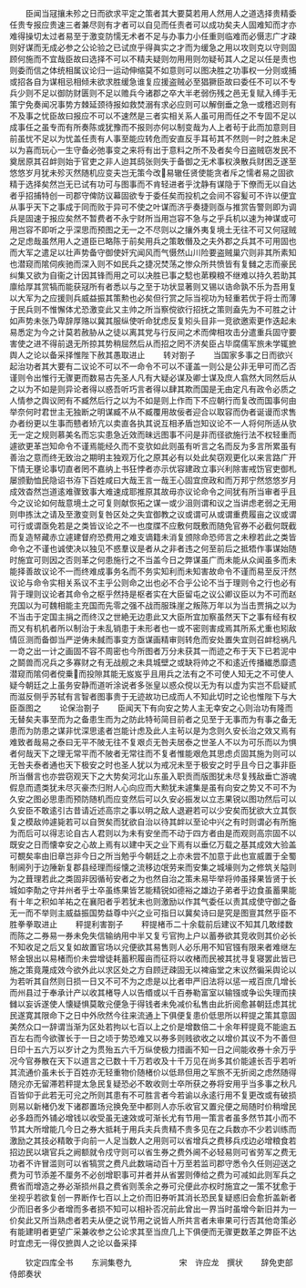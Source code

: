 <!-- { "loadSidebar": true } -->
　　臣闻当冦攘未殄之日而欲求平定之策者其大要莫若用人然用人之道选择贵精委任贵专报应贵速三者兼尽则有才者可以自见而任责者可以成功矣夫人固难知而才亦难得操切太过者易至于激变防懦无术者不足与办事力小任重则临难而必慑志广才疎则好谋而无成必参之公论验之已试庶乎得眞实之才而为缓急之用以攻则克以守则固顾何施而不宜哉臣故曰选择不可以不精夫疑则勿用用则勿疑茍其人之足以任是责也则委而信之体统相属议论归一运动伸缩莫不如意则可以图决胜之功事权一分则或捕或招各自为谋相忌相倾未欲求胜缓急谁复应援盗贼必至猖獗臣故曰委任不可以不专兵少则不足以御防财匮则不足以赡兵今诸郡之卒大半老弱伤残之邑无复赋入缚手无策宁免奏闻况事势方棘延颈待报如救焚溺有求必应则可以解倒垂之急一或稽迟则有不及事之忧臣故曰报应不可以不速然是三者实相关系人虽可用而任之不专固不足以成事任之虽专而有所奏陈或犹豫而不报则亦何以制变哉为人上者茍于此而加意则目前虽忧不足以为忧盖任责有人事至能应转危而安直反手耳茍其不然则一时之胜未足以为喜而玩心一生守备必弛事变之来将有出于意料之所不及者矣今日盗贼窃发民不奠居原其召衅则始于官吏之非人迨其鸱张则失于备御之无术事权涣散兵财困乏遂至悠悠岁月犹未殄灭然随机应变夫岂无策今改易辙任贤使能贪者斥之懦者易之固欲精于选择矣然岂无已试有功可与图事而不肯轻进者乎沈静有谋隐于下僚而无以自达者乎招捕特创一司郡守俾防议幕固欲专于委任矣而投机之会间不容髪可不许以便宜从事乎天下之事成于同而败于异可不使之叶谋而济乎奏捷则亟与推赏告警则即为调兵是固速于报应矣然不暂费者不永宁财所当用岂容不急与之乎兵机以速为神谋或可用岂容不即听之乎深思而预图之无一之不尽则以之攘外夷复境土无往不可又何冦贼之足虑哉虽然用人之道臣已略陈于前矣用兵之策敢僭及之夫外郡之兵其不可用固也而大军之遣足以壮声势备守御使奸宄闻风而气慑然山川险要盗贼巢穴则非其所素知也潜窥而隂伺疾驰而深入则不如民兵之捷况焚荡之惨众所共愤皆有复雠之志而豪民纠集又欲为自衞之计因其锋而用之可以决胜已事之騐也苐糗粮不继难以持久若助其廪给厚其赏犒而能获冦所有者悉以与之至于功状显著则又锡以诰命孰不乐为吾用复以大军为之应援则兵威益振其策勲也必矣但行赏之际当视功为轻重若优于将士而薄于民兵则不惟懈体尤恐激变此又主帅之所当察傥欲行招抚之策则盍先为不可胜之计如声势未张乃卑辞厚赂以冀其服纵使听命犹虑反复矧头目非一竞欲邀索更作迭起未易悉定为今之计莫若赦胁从之徒以离其党与行反间之术而俾相攻击分遣重兵固守要害使之进不得前退无所掠其势稍屈然后从而招之罔不济矣臣占毕腐儒军旅未学辄摭舆人之论以备采择惟陛下赦其愚取进止
　　转对劄子
　　当国家多事之日而欲兴起治功者其大要有二议论不可以不一命令不可以不谨盖一则公是公非无甲可而乙否谨则令出惟行无骤更而数易古先圣人凡有大疑必谋及卿士谋及庶人翕然大同然后从之以为不如是则异论者得以惑吾听巧言者得以肆其欺而国是无由定凡有政令必质之人情参之舆议罔有不臧然后行之以为不如是则上作而下不应朝行而复改而国事何由举奈何时君世主无独断之明谋臧不从不臧覆用故佞者迎合以取容而伪者诞谩而求售办者纷更以生事而戆者矫亢以卖直各执其说互相矛盾岂知议论不一人将何所适从欤无一定之规则慕美名而忘实患急近效而昧远图事不问是非而径欲施行法不权轻重而遽欲更革岂知命令不谨焉能经久而不变欤如此则虽有听言之名而反为多言所累虽有善治之意而终无致治之期明主独观万化之原其必有以处此矣窃观更化以来言路广开下情无壅论事切直者罔不嘉纳上书狂悖者亦示优容建政立事兴利除害戒饬官吏御札屡颁勤恤民隐诏书洊下百姓咸曰大哉王言一哉王心固宜庶政和而万邦宁然悠悠岁月成效杳然岂道逺难骤致事大难速成耶推原其故毋亦议论命令之间犹有所当审者乎且今之议论如何哉意境土之可复则献恢拓之谋一或少沮则谓和议之当讲虑老弱之无用则申拣汰之请及至激变则复咎区处之失宜御教之议或谓可从或谓重费履亩之议或谓可行或谓亟免若是之类皆议论之不一也度牒不应敷何既敷而随免官券不必截何既截而复造帑藏赤立遽建督府恐费用之难支谪籍未消复颁除命恐师言之未穆若此之类皆命令之不谨也诚使决以独见不惑羣议是者从之非者违之何至前后之抵牾作事谋始随时施宜可则因之否则革之何患施行之不当盖今日之弊谋虽广而未能从众闻虽多而未能择善故议论不一而终难成事务名而不务实知利而未知害故命令不谨而易至反汗然议论与命令实相关系议不主乎公则命之出也必不合乎公论不当于理则令之行也必有背于理则议论者其命令之枢乎然持是枢者实在大臣留屯之议公卿议臣以为不可而赵充国以为可魏相能主充国而先零之强不战而服珠崖之叛陈万年以为当击贾捐之以为不当击于定国主捐之而终汉之世絶无边患此又大臣所宜加察虽然天下之事有经有权而又有机机者所以制治于未乱销患于未形者也一或不密则害成焉其所系尤重也矧敌情叵测而备御当严逆俦未馘而事变方亟谋画精审则转危而安处置失宜则召衅稔祸凡一竒之出一计之画固不容不周密也今所图者万分未获其一而迹之布于天下已若泥中之鬬兽而况兵之多寡财之有无战舰之未具城壁之或缺将帅之不和逺近传播纎悉靡遗潜窥而隂伺者傥乗而投隙其能无岌岌乎且用兵之法有之不可使人知无之不可使人疑今朝廷之上虽务安静而道听涂说者多张皇以惑众傥以无为有以虚为实岂不启疑贰而滋反侧乎苏轼有言智者图事贵于无迹故功已成而人不知此切时之论也惟陛下与大臣亟图之
　　论保治劄子
　　臣闻天下有向安之势人主无幸安之心则治功有隆而无替矣夫事至而为之备患生而为之防此特茍简目前者之见至于无事而为有事之备无患而为防患之谋非忧深思逺者岂能计虑及此人主茍以是为念则久安长治之效又焉有难致者哉易之泰曰无平不陂无往不复艰贞无咎夫居泰之世圣人不以为可乐而以为惧者何哉天下之理无常平而不陂者无常往而不复者惟能艰危其思虑贞固其施为则可以无咎夫泰者通也天下极安之时也圣人犹以为戒况未至于极安之时乎且今日之事非臣所当僭言也亦尝窃观天下之大势矣河北山东虽入职贡而版图犹未尽复残敌垂亡游魂假息而遗类犹未尽灭豪杰归附人心向应而大勲犹未遽集是虽有向安之势又不可不为久安之图必思患而预防随机而应变然后可以久安必振发以立志果锐以图功然后可以久安臣不敢逺引古昔请近述高宗之事以明之敌人退避若可以少安矣而犹欲大立其恢复之模敌帅遽毙若可以自贺矣而犹欲自治以待其衅以至论中兴之有时则谓必有所施为而后可以得志论自古人君则以为未有安坐而不动于四方者由是而观则高宗固不以既安之日而懐幸安之心故上焉有以建中天之业下焉有以垂亿万载之基其成效大验盖可覩矣率由旧章岂非今日之所当勉乎今朝廷之上亦未尝不加意于此也宣威置于全蜀制阃列于边陲新复郡县经理而绥懐之流移边氓劳来而安集之城壕则为之修筑关隘则为之葺理若此之类固非因循茍安者之为也然自治之策未易毕举将帅虽择果皆贤于长城如李勣之守并州者乎士卒虽练果皆艺能精锐如德裕之雄边子弟者乎边食虽蓄果能有十年之积如羊祐之在襄阳者乎若犹未也则激励以作其气委任以责其成使守御之备无一而不举则主威益振国势益尊中兴之业可指日以冀矣诗曰是究是图亶其然乎臣不胜拳拳取进止
　　秤提利害劄子
　　秤提楮币二十余载前后建议不知其几敢缕数而陈之二券易一券未免失信输纳用中半又复亏官拘上户以蓄券欲其竞收则其价必长不知收足之后又复如故置官场以兊便欲其易售则人必乐用不知官镪有限来者难继左帑金银出以易楮而价未尝增徒耗蓄积履亩而征将以收楮而民被其扰寻复寝罢此皆已施之策竟蔑成效今欲外此以求区处之方自顾迂疎固无以裨庙堂之末议然徧采舆论以为若听其自然则日损一日又不可不为之虑是以比者申严旧法将以惩一戒百庶几增长而州县过于奉承计产以收其楮导人以告缗或以千百券勒富室以输镪或争讼失理而挟雠以妄诉遂使人懐疑惧莫敢兊便急于得钱者未免减价私售由此折阅愈甚朝廷虑其扰民遂寛其限命下之日中外欣然今往来流通上下俱便复患价低思所以秤提之策其意固美然众口一辞谓当渐为区处若拘以七百以上之价是增数倍二十余年秤提竟不能逾五百左右而今欲骤长于一日之顷于势恐难又以券多则贱欲收之以增价其议不为不善但日印十五六万以岁计之为贯殆五六千万纵使极力措画不知一日之间能收券十余万乎况今官券散在天下以道言之已数十千万若收及十千万见在尚多其价能遽长否乎若听其流通价虽未长于百姓亦无轻重物价随楮价以低昻但用之军旅不无折阅之虑然随得随兊亦无留滞若秤提太急民复疑恐必不敢收则士卒所获之券将安用乎当多事之秋凡百皆仰于此若无可兊之所则其患有不可胜言者今若谕以永逺行用不复更改或有破损则易以新楮仍发下诸郡置场兊换免至中都则人亦乐收官又置兊便之局随时价稍增民必多趋而外铺必增钱以收受虽无速效或可渐长尤有节用一策言者虽多然节其小而不节其大所增能几今日之券大抵耗于用兵夫兵贵精不贵多见在之兵数亦不少若训练而激励之其技必精敢于向前一人足当数人之用则可以省增兵之费移兵戍边必增粮食若招边民以塡官兵之阙额就令戍守则可以省生券之费外阃不必轻易则可省劳军之费无功者不许冒滥则可以省犒赏之费凡此数端动百十万至若监司郡守悉令久任则迎送之费为可节添差不厘务不必创增职事可并者并从省罢则俸给之费为可减如此则军兵之费省而增造之券必渐损州县之费省则羡余之券可兊便此亦权时施宜之一策不犹愈于坐视乎若欲复创一界断作七百以上之价而旧券听其消长恐民复疑惑旧会愈折盖新者少而旧者多少者增而多者损不知可以相补否况前此曾出一界当时虽增今新旧并为一价矣此又所当熟虑者若夫从便之说节用之说皆人所共言者未审果可行否其他竒策必有能建明者更望广采兼收参之公论求其至当庶几上下俱便而无骤更数革之弊臣不达时宜虑无一得仅摭舆人之论以备采择











　　钦定四库全书
　　东涧集卷九　　　　　　宋　许应龙　撰状
　　辞免吏部侍郎奏状
